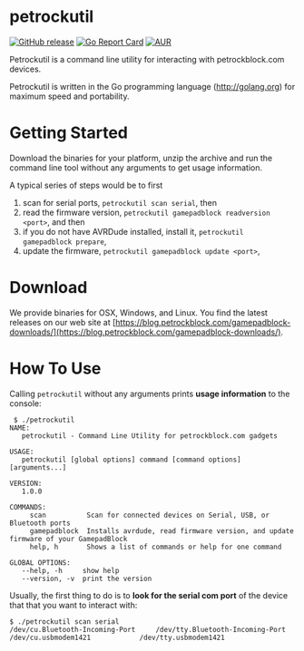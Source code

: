 # petrockutil

[![GitHub release](https://img.shields.io/github/release/petrockblog/petroutil.svg)](https://github.com/petrockblog/petrockutil/releases) [![Go Report Card](https://goreportcard.com/badge/github.com/petrockblog/petrockutil)](https://goreportcard.com/report/github.com/petrockblog/petrockutil) [![AUR](https://img.shields.io/aur/license/yaourt.svg)]()

Petrockutil is a command line utility for interacting with petrockblock.com devices.

Petrockutil is written in the Go programming language (http://golang.org) for maximum speed and portability.

# Getting Started

Download the binaries for your platform, unzip the archive and run the command line tool without any arguments to get usage information.

A typical series of steps would be to first

1. scan for serial ports, `petrockutil scan serial`, then
2. read the firmware version, `petrockutil gamepadblock readversion <port>`, and then
3. if you do not have AVRDude installed, install it, `petrockutil gamepadblock prepare`,
3. update the firmware, `petrockutil gamepadblock update <port>`,


# Download

We provide binaries for OSX, Windows, and Linux. You find the latest releases on our web site at [https://blog.petrockblock.com/gamepadblock-downloads/](https://blog.petrockblock.com/gamepadblock-downloads/).


# How To Use

Calling `petrockutil` without any arguments prints __usage information__ to the console:
```
 $ ./petrockutil 
NAME:
   petrockutil - Command Line Utility for petrockblock.com gadgets

USAGE:
   petrockutil [global options] command [command options] [arguments...]

VERSION:
   1.0.0

COMMANDS:
     scan          Scan for connected devices on Serial, USB, or Bluetooth ports
     gamepadblock  Installs avrdude, read firmware version, and update firmware of your GamepadBlock
     help, h       Shows a list of commands or help for one command

GLOBAL OPTIONS:
   --help, -h     show help
   --version, -v  print the version   
```

Usually, the first thing to do is to __look for the serial com port__ of the device that that you want to interact with:
```
$ ./petrockutil scan serial
/dev/cu.Bluetooth-Incoming-Port     /dev/tty.Bluetooth-Incoming-Port
/dev/cu.usbmodem1421            /dev/tty.usbmodem1421

```
